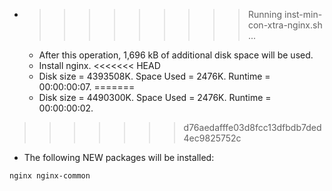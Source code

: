* >>>>>>>>> Running inst-min-con-xtra-nginx.sh ...
  * After this operation, 1,696 kB of additional disk space will be used.
  * Install nginx.
<<<<<<< HEAD
  * Disk size = 4393508K. Space Used = 2476K. Runtime = 00:00:00:07.
=======
  * Disk size = 4490300K. Space Used = 2476K. Runtime = 00:00:00:02.
>>>>>>> d76aedafffe03d8fcc13dfbdb7ded4ec9825752c
  * The following NEW packages will be installed:
  ```bash
nginx nginx-common
  ```
